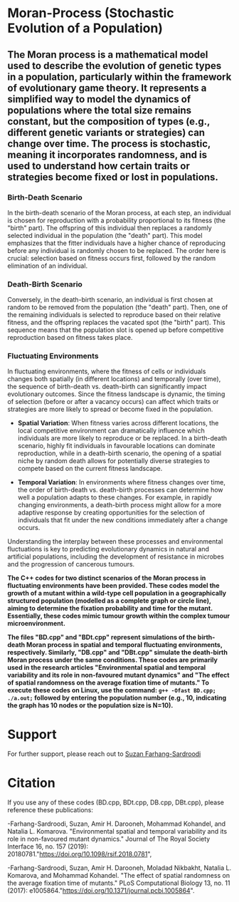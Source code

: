 # Moran-Process (Stochastic Evolution of a Population)
## The Moran process is a mathematical model used to describe the evolution of genetic types in a population, particularly within the framework of evolutionary game theory. It represents a simplified way to model the dynamics of populations where the total size remains constant, but the composition of types (e.g., different genetic variants or strategies) can change over time. The process is stochastic, meaning it incorporates randomness, and is used to understand how certain traits or strategies become fixed or lost in populations.

### Birth-Death Scenario

In the birth-death scenario of the Moran process, at each step, an individual is chosen for reproduction with a probability proportional to its fitness (the "birth" part). The offspring of this individual then replaces a randomly selected individual in the population (the "death" part). This model emphasizes that the fitter individuals have a higher chance of reproducing before any individual is randomly chosen to be replaced. The order here is crucial: selection based on fitness occurs first, followed by the random elimination of an individual.

### Death-Birth Scenario

Conversely, in the death-birth scenario, an individual is first chosen at random to be removed from the population (the "death" part). Then, one of the remaining individuals is selected to reproduce based on their relative fitness, and the offspring replaces the vacated spot (the "birth" part). This sequence means that the population slot is opened up before competitive reproduction based on fitness takes place.

### Fluctuating Environments

In fluctuating environments, where the fitness of cells or individuals changes both spatially (in different locations) and temporally (over time), the sequence of birth-death vs. death-birth can significantly impact evolutionary outcomes. Since the fitness landscape is dynamic, the timing of selection (before or after a vacancy occurs) can affect which traits or strategies are more likely to spread or become fixed in the population.

- **Spatial Variation**: When fitness varies across different locations, the local competitive environment can dramatically influence which individuals are more likely to reproduce or be replaced. In a birth-death scenario, highly fit individuals in favourable locations can dominate reproduction, while in a death-birth scenario, the opening of a spatial niche by random death allows for potentially diverse strategies to compete based on the current fitness landscape.

- **Temporal Variation**: In environments where fitness changes over time, the order of birth-death vs. death-birth processes can determine how well a population adapts to these changes. For example, in rapidly changing environments, a death-birth process might allow for a more adaptive response by creating opportunities for the selection of individuals that fit under the new conditions immediately after a change occurs.

Understanding the interplay between these processes and environmental fluctuations is key to predicting evolutionary dynamics in natural and artificial populations, including the development of resistance in microbes and the progression of cancerous tumours.

**The C++ codes for two distinct scenarios of the Moran process in fluctuating environments have been provided. These codes model the growth of a mutant within a wild-type cell population in a geographically structured population (modelled as a complete graph or circle line),  aiming to determine the fixation probability and time for the mutant. Essentially, these codes mimic tumour growth within the complex tumour microenvironment.** 

**The files "BD.cpp" and "BDt.cpp" represent simulations of the birth-death Moran process in spatial and temporal fluctuating environments, respectively. 
Similarly, "DB.cpp" and "DBt.cpp" simulate the death-birth Moran process under the same conditions. 
These codes are primarily used in the research articles "Environmental spatial and temporal variability and its role in non-favoured mutant dynamics" 
and "The effect of spatial randomness on the average fixation time of mutants." 
To execute these codes on Linux, use the command: `g++ -Ofast BD.cpp; ./a.out;` followed by 
entering the population number (e.g., 10, indicating the graph has 10 nodes or the population size is N=10).**

# Support

For further support, please reach out to [Suzan Farhang-Sardroodi](https://www.suzanfarhangsardroodi.com/)

# Citation

If you use any of these codes (BD.cpp, BDt.cpp, DB.cpp, DBt.cpp), please reference these publications: 

-Farhang-Sardroodi, Suzan, Amir H. Darooneh, Mohammad Kohandel, and Natalia L. Komarova. "Environmental spatial and temporal variability and its role in non-favoured mutant dynamics." Journal of The Royal Society Interface 16, no. 157 (2019): 20180781."https://doi.org/10.1098/rsif.2018.0781",

-Farhang-Sardroodi, Suzan, Amir H. Darooneh, Moladad Nikbakht, Natalia L. Komarova, and Mohammad Kohandel. "The effect of spatial randomness on the average fixation time of mutants." PLoS Computational Biology 13, no. 11 (2017): e1005864."https://doi.org/10.1371/journal.pcbi.1005864".

